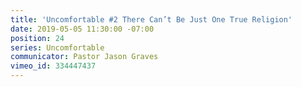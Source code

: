 ```yaml
---
title: 'Uncomfortable #2 There Can’t Be Just One True Religion'
date: 2019-05-05 11:30:00 -07:00
position: 24
series: Uncomfortable
communicator: Pastor Jason Graves
vimeo_id: 334447437
---
```



